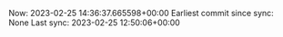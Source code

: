 Now: 2023-02-25 14:36:37.665598+00:00 Earliest commit since sync: None Last sync: 2023-02-25 12:50:06+00:00
